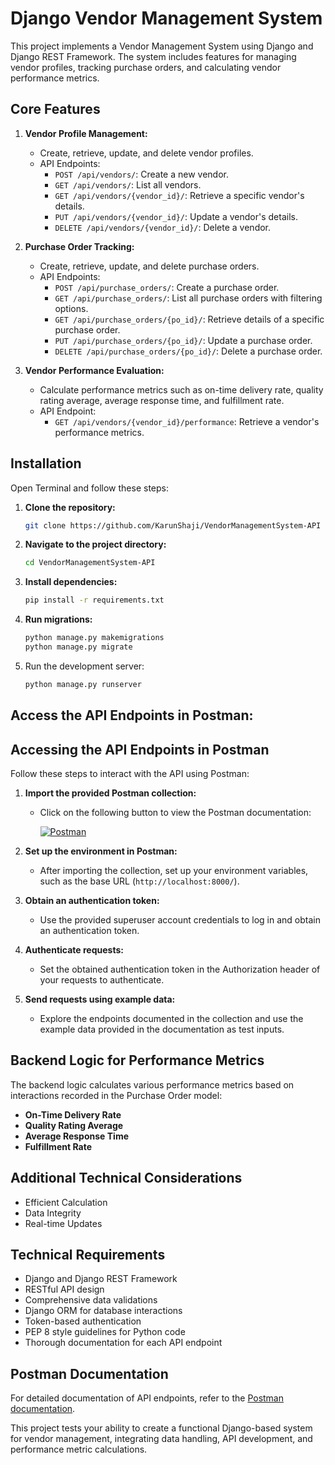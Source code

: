 # Django Vendor Management System

This project implements a Vendor Management System using Django and Django REST Framework. The system includes features for managing vendor profiles, tracking purchase orders, and calculating vendor performance metrics.

## Core Features

1. **Vendor Profile Management:**
   - Create, retrieve, update, and delete vendor profiles.
   - API Endpoints:
     - `POST /api/vendors/`: Create a new vendor.
     - `GET /api/vendors/`: List all vendors.
     - `GET /api/vendors/{vendor_id}/`: Retrieve a specific vendor's details.
     - `PUT /api/vendors/{vendor_id}/`: Update a vendor's details.
     - `DELETE /api/vendors/{vendor_id}/`: Delete a vendor.

2. **Purchase Order Tracking:**
   - Create, retrieve, update, and delete purchase orders.
   - API Endpoints:
     - `POST /api/purchase_orders/`: Create a purchase order.
     - `GET /api/purchase_orders/`: List all purchase orders with filtering options.
     - `GET /api/purchase_orders/{po_id}/`: Retrieve details of a specific purchase order.
     - `PUT /api/purchase_orders/{po_id}/`: Update a purchase order.
     - `DELETE /api/purchase_orders/{po_id}/`: Delete a purchase order.

3. **Vendor Performance Evaluation:**
   - Calculate performance metrics such as on-time delivery rate, quality rating average, average response time, and fulfillment rate.
   - API Endpoint:
     - `GET /api/vendors/{vendor_id}/performance`: Retrieve a vendor's performance metrics.
    
## Installation

Open Terminal and follow these steps:

1. **Clone the repository:**
   ```bash
   git clone https://github.com/KarunShaji/VendorManagementSystem-API
    ```
2. **Navigate to the project directory:**
   ```bash
   cd VendorManagementSystem-API
   ```
   
3. **Install dependencies:**
   ```bash
   pip install -r requirements.txt
   ```
4. **Run migrations:**
   ```bash
   python manage.py makemigrations
   python manage.py migrate
   ```
   
5. Run the development server:

    ```bash
    python manage.py runserver
    ```

## Access the API Endpoints in Postman:

## Accessing the API Endpoints in Postman

Follow these steps to interact with the API using Postman:

1. **Import the provided Postman collection:**
   - Click on the following button to view the Postman documentation:
   
     [![Postman](https://run.pstmn.io/button.svg)](https://www.postman.com/karunshaji/workspace/vendor-management-system/collection/33222895-bbc47f22-27d2-4331-a4e2-86403e2055c6)

2. **Set up the environment in Postman:**
   - After importing the collection, set up your environment variables, such as the base URL (`http://localhost:8000/`).

3. **Obtain an authentication token:**
   - Use the provided superuser account credentials to log in and obtain an authentication token.

4. **Authenticate requests:**
   - Set the obtained authentication token in the Authorization header of your requests to authenticate.

5. **Send requests using example data:**
   - Explore the endpoints documented in the collection and use the example data provided in the documentation as test inputs.


## Backend Logic for Performance Metrics

The backend logic calculates various performance metrics based on interactions recorded in the Purchase Order model:
- **On-Time Delivery Rate**
- **Quality Rating Average**
- **Average Response Time**
- **Fulfillment Rate**


## Additional Technical Considerations

- Efficient Calculation
- Data Integrity
- Real-time Updates

## Technical Requirements

- Django and Django REST Framework
- RESTful API design
- Comprehensive data validations
- Django ORM for database interactions
- Token-based authentication
- PEP 8 style guidelines for Python code
- Thorough documentation for each API endpoint

## Postman Documentation

For detailed documentation of API endpoints, refer to the [Postman documentation](https://documenter.getpostman.com/view/33222895/2sA3JFA4br).

This project tests your ability to create a functional Django-based system for vendor management, integrating data handling, API development, and performance metric calculations.
